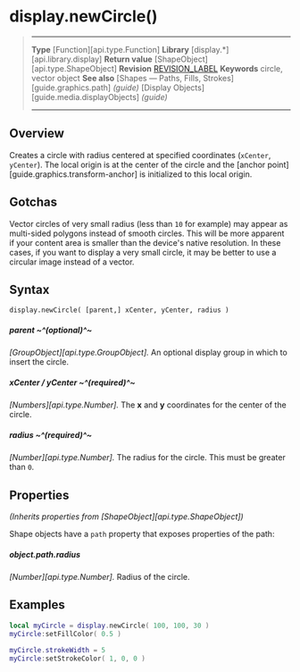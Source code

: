 
# display.newCircle()

> --------------------- ------------------------------------------------------------------------------------------
> __Type__              [Function][api.type.Function]
> __Library__           [display.*][api.library.display]
> __Return value__      [ShapeObject][api.type.ShapeObject]
> __Revision__          [REVISION_LABEL](REVISION_URL)
> __Keywords__          circle, vector object
> __See also__          [Shapes &mdash; Paths, Fills, Strokes][guide.graphics.path] _(guide)_
>						[Display Objects][guide.media.displayObjects] _(guide)_
> --------------------- ------------------------------------------------------------------------------------------


## Overview

Creates a circle with radius centered at specified coordinates (`xCenter`, `yCenter`). The local origin is at the center of the circle and the [anchor point][guide.graphics.transform-anchor] is initialized to this local origin.


## Gotchas

Vector circles of very small radius <nobr>(less than `10` for example)</nobr> may appear as <nobr>multi-sided</nobr> polygons instead of smooth circles. This will be more apparent if your content area is smaller than the device's native resolution. In these cases, if you want to display a very small circle, it may be better to use a circular image instead of a vector.


## Syntax

	display.newCircle( [parent,] xCenter, yCenter, radius )

##### parent ~^(optional)^~
_[GroupObject][api.type.GroupObject]._ An optional display group in which to insert the circle.

##### xCenter / yCenter ~^(required)^~
_[Numbers][api.type.Number]._ The __x__ and __y__ coordinates for the center of the circle.

##### radius ~^(required)^~
_[Number][api.type.Number]._ The radius for the circle. This must be greater than `0`.


## Properties

_(Inherits properties from [ShapeObject][api.type.ShapeObject])_

Shape objects have a `path` property that exposes properties of the path:

##### object.path.radius
_[Number][api.type.Number]._ Radius of the circle.


## Examples

`````lua
local myCircle = display.newCircle( 100, 100, 30 )
myCircle:setFillColor( 0.5 )
`````

`````lua
myCircle.strokeWidth = 5
myCircle:setStrokeColor( 1, 0, 0 )
`````
